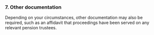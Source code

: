 ###  7\. Other documentation

Depending on your circumstances, other documentation may also be required,
such as an affidavit that proceedings have been served on any relevant pension
trustees.

